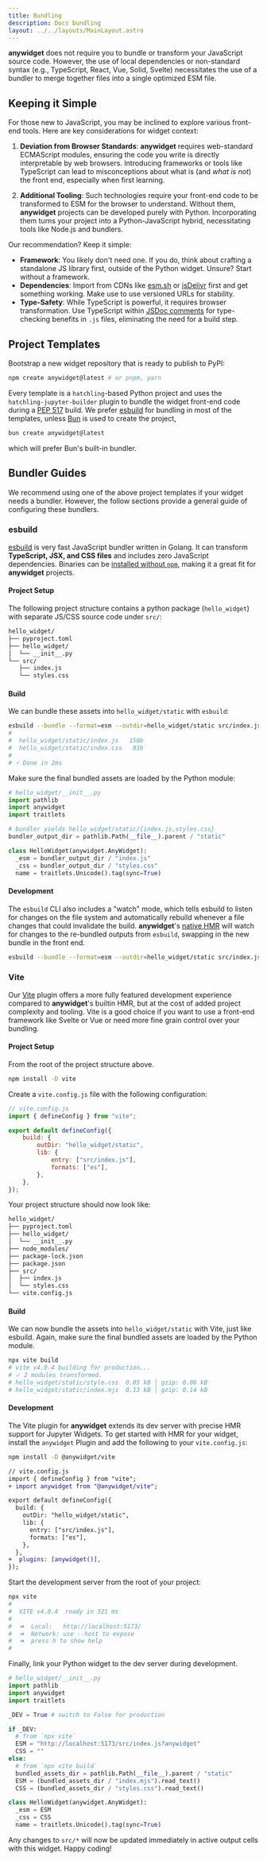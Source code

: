 ```yaml
---
title: Bundling
description: Docs bundling
layout: ../../layouts/MainLayout.astro
---
```


**anywidget** does not require you to bundle or transform your JavaScript source
code. However, the use of local dependencies or non-standard syntax (e.g.,
TypeScript, React, Vue, Solid, Svelte) necessitates the use of a bundler to
merge together files into a single optimized ESM file.

## Keeping it Simple

For those new to JavaScript, you may be inclined to explore various front-end
tools. Here are key considerations for widget context:

1. **Deviation from Browser Standards**: **anywidget** requires web-standard
   ECMAScript modules, ensuring the code you write is directly interpretable by
   web browsers. Introducing frameworks or tools like TypeScript can lead to
   misconceptions about what is (and _what is not_) the front end, especially
   when first learning.

2. **Additional Tooling**: Such technologies require your front-end code to be
   transformed to ESM for the browser to understand. Without them, **anywidget**
   projects can be developed purely with Python. Incorporating them turns your
   project into a Python-JavaScript hybrid, necessitating tools like Node.js and
   bundlers.

Our recommendation? Keep it simple:

- **Framework**: You likely don't need one. If you do, think about crafting a
  standalone JS library first, outside of the Python widget. Unsure? Start
  without a framework.
- **Dependencies**: Import from CDNs like [esm.sh](https://esm.sh/) or
  [jsDelivr](https://www.jsdelivr.com/) first and get something working. Make
  use to use versioned URLs for stability.
- **Type-Safety**: While TypeScript is powerful, it requires browser
  transformation. Use TypeScript within
  [JSDoc comments](https://www.typescriptlang.org/docs/handbook/jsdoc-supported-types.html)
  for type-checking benefits in `.js` files, eliminating the need for a build
  step.

## Project Templates

Bootstrap a new widget repository that is ready to publish to PyPI:

```sh
npm create anywidget@latest # or pnpm, yarn
```

Every template is a `hatchling`-based Python project and uses the
`hatchling-jupyter-builder` plugin to bundle the widget front-end code during a
[PEP 517](https://peps.python.org/pep-0517/) build. We prefer
[esbuild](https://esbuild.github.io/) for bundling in most of the templates,
unless [Bun](https://bun.sh/) is used to create the project,

```sh
bun create anywidget@latest
```

which will prefer Bun's built-in bundler.

## Bundler Guides

We recommend using one of the above project templates if your widget needs a
bundler. However, the follow sections provide a general guide of configuring
these bundlers.

### esbuild

[esbuild](https://esbuild.github.io/) is very fast JavaScript bundler written in
Golang. It can transform **TypeScript, JSX, and CSS files** and includes zero
JavaScript dependencies. Binaries can be
[installed without `npm`](https://esbuild.github.io/getting-started/#other-ways-to-install),
making it a great fit for **anywidget** projects.

#### Project Setup

The following project structure contains a python package (`hello_widget`) with
separate JS/CSS source code under `src/`:

```bash
hello_widget/
├── pyproject.toml
├── hello_widget/
│  └── __init__.py
└── src/
   ├── index.js
   └── styles.css
```

#### Build

We can bundle these assets into `hello_widget/static` with `esbuild`:

```bash
esbuild --bundle --format=esm --outdir=hello_widget/static src/index.js
#
#  hello_widget/static/index.js   150b
#  hello_widget/static/index.css   81b
#
# ⚡ Done in 2ms
```

Make sure the final bundled assets are loaded by the Python module:

```python
# hello_widget/__init__.py
import pathlib
import anywidget
import traitlets

# bundler yields hello_widget/static/{index.js,styles.css}
bundler_output_dir = pathlib.Path(__file__).parent / "static"

class HelloWidget(anywidget.AnyWidget):
  _esm = bundler_output_dir / "index.js"
  _css = bundler_output_dir / "styles.css"
  name = traitlets.Unicode().tag(sync=True)
```

#### Development

The `esbuild` CLI also includes a "watch" mode, which tells esbuild to listen
for changes on the file system and automatically rebuild whenever a file changes
that could invalidate the build. **anywidget**'s
[native HMR](/blog/anywidget-02#native-hot-module-replacement-hmr) will watch
for changes to the re-bundled outputs from `esbuild`, swapping in the new bundle
in the front end.

```bash
esbuild --bundle --format=esm --outdir=hello_widget/static src/index.js --watch
```

### Vite

Our [Vite](https://vitejs.dev/) plugin offers a more fully featured development
experience compared to **anywidget**'s builtin HMR, but at the cost of added
project complexity and tooling. Vite is a good choice if you want to use a
front-end framework like Svelte or Vue or need more fine grain control over your
bundling.

#### Project Setup

From the root of the project structure above.

```bash
npm install -D vite
```

Create a `vite.config.js` file with the following configuration:

```javascript
// vite.config.js
import { defineConfig } from "vite";

export default defineConfig({
	build: {
		outDir: "hello_widget/static",
		lib: {
			entry: ["src/index.js"],
			formats: ["es"],
		},
	},
});
```

Your project structure should now look like:

```bash
hello_widget/
├── pyproject.toml
├── hello_widget/
│  └── __init__.py
├── node_modules/
├── package-lock.json
├── package.json
├── src/
│  ├── index.js
│  └── styles.css
└── vite.config.js
```

#### Build

We can now bundle the assets into `hello_widget/static` with Vite, just like
esbuild. Again, make sure the final bundled assets are loaded by the Python
module.

```bash
npx vite build
# vite v4.0.4 building for production...
# ✓ 2 modules transformed.
# hello_widget/static/style.css  0.05 kB │ gzip: 0.06 kB
# hello_widget/static/index.mjs  0.13 kB │ gzip: 0.14 kB
```

#### Development

The Vite plugin for **anywidget** extends its dev server with precise HMR
support for Jupyter Widgets. To get started with HMR for your widget, install
the `anywidget` Plugin and add the following to your `vite.config.js`:

```bash
npm install -D @anywidget/vite
```

```diff
// vite.config.js
import { defineConfig } from "vite";
+ import anywidget from "@anywidget/vite";

export default defineConfig({
  build: {
    outDir: "hello_widget/static",
    lib: {
      entry: ["src/index.js"],
      formats: ["es"],
    },
  },
+  plugins: [anywidget()],
});
```

Start the development server from the root of your project:

```bash
npx vite
#
#  VITE v4.0.4  ready in 321 ms
#
#  ➜  Local:   http://localhost:5173/
#  ➜  Network: use --host to expose
#  ➜  press h to show help
#
```

Finally, link your Python widget to the dev server during development.

```python
# hello_widget/__init__.py
import pathlib
import anywidget
import traitlets

_DEV = True # switch to False for production

if _DEV:
  # from `npx vite`
  ESM = "http://localhost:5173/src/index.js?anywidget"
  CSS = ""
else:
  # from `npx vite build`
  bundled_assets_dir = pathlib.Path(__file__).parent / "static"
  ESM = (bundled_assets_dir / "index.mjs").read_text()
  CSS = (bundled_assets_dir / "styles.css").read_text()

class HelloWidget(anywidget.AnyWidget):
  _esm = ESM
  _css = CSS
  name = traitlets.Unicode().tag(sync=True)
```

Any changes to `src/*` will now be updated immediately in active output cells
with this widget. Happy coding!

